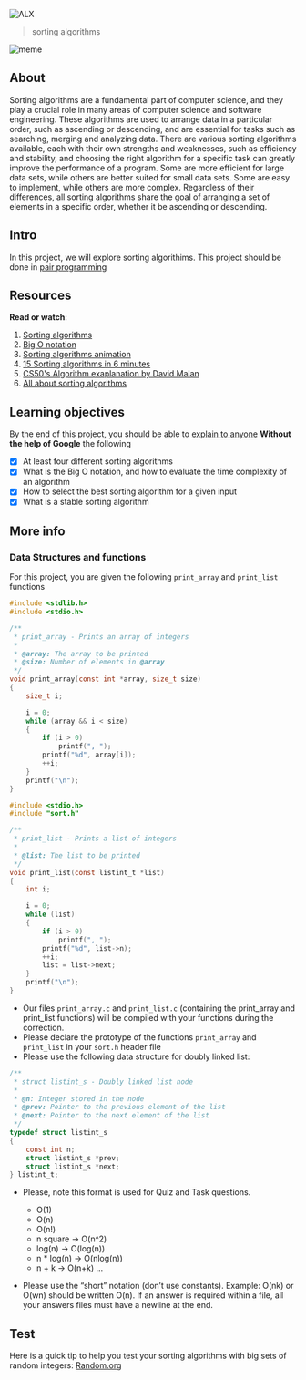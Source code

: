 ![ALX](https://assets.imaginablefutures.com/media/images/ALX_Logo.max-200x150.png)
> sorting algorithms 

![meme](https://s3.amazonaws.com/intranet-projects-files/holbertonschool-low_level_programming/248/willy-wonka.png)

## About
Sorting algorithms are a fundamental part of computer science, and they play a crucial role in many areas of computer science and software engineering. These algorithms are used to arrange data in a particular order, such as ascending or descending, and are essential for tasks such as searching, merging and analyzing data. There are various sorting algorithms available, each with their own strengths and weaknesses, such as efficiency and stability, and choosing the right algorithm for a specific task can greatly improve the performance of a program. Some are more efficient for large data sets, while others are better suited for small data sets. Some are easy to implement, while others are more complex. Regardless of their differences, all sorting algorithms share the goal of arranging a set of elements in a specific order, whether it be ascending or descending. 

## Intro
In this project, we will explore sorting algorithims. This project should be done in [pair programming](https://en.wikipedia.org/wiki/Pair_programming)

## Resources
__Read or watch__:
1. [Sorting algorithms](https://en.wikipedia.org/wiki/Sorting_algorithm)
2. [Big O notation](https://stackoverflow.com/questions/487258/what-is-a-plain-english-explanation-of-big-o-notation)
3. [Sorting algorithms animation](https://www.toptal.com/developers/sorting-algorithms)
4. [15 Sorting algorithms in 6 minutes](https://www.youtube.com/watch?v=kPRA0W1kECg)
5. [CS50's Algorithm exaplanation by David Malan](https://www.youtube.com/watch?v=yb0PY3LX2x8&t=2s)
6. [All about sorting algorithms](https://www.geeksforgeeks.org/sorting-algorithms/)

## Learning objectives
By the end of this project, you should be able to [explain to anyone](https://fs.blog/feynman-learning-technique/) __Without the help of Google__ the following 

* [X] At least four different sorting algorithms
* [X] What is the Big O notation, and how to evaluate the time complexity of an algorithm
* [X] How to select the best sorting algorithm for a given input
* [X] What is a stable sorting algorithm

## More info
### Data Structures and functions
For this project, you are given the following ```print_array``` and ```print_list``` functions 
```c
#include <stdlib.h>
#include <stdio.h>

/**
 * print_array - Prints an array of integers
 *
 * @array: The array to be printed
 * @size: Number of elements in @array
 */
void print_array(const int *array, size_t size)
{
    size_t i;

    i = 0;
    while (array && i < size)
    {
        if (i > 0)
            printf(", ");
        printf("%d", array[i]);
        ++i;
    }
    printf("\n");
}
```
```c
#include <stdio.h>
#include "sort.h"

/**
 * print_list - Prints a list of integers
 *
 * @list: The list to be printed
 */
void print_list(const listint_t *list)
{
    int i;

    i = 0;
    while (list)
    {
        if (i > 0)
            printf(", ");
        printf("%d", list->n);
        ++i;
        list = list->next;
    }
    printf("\n");
}
```
- Our files ```print_array.c``` and ```print_list.c``` (containing the print_array and print_list functions) will be compiled with your functions during the correction.
- Please declare the prototype of the functions ```print_array``` and ```print_list``` in your ```sort.h``` header file
- Please use the following data structure for doubly linked list:

```c
/**
 * struct listint_s - Doubly linked list node
 *
 * @n: Integer stored in the node
 * @prev: Pointer to the previous element of the list
 * @next: Pointer to the next element of the list
 */
typedef struct listint_s
{
    const int n;
    struct listint_s *prev;
    struct listint_s *next;
} listint_t;
```
- Please, note this format is used for Quiz and Task questions.

    - O(1)
    - O(n)
    - O(n!)
    - n square -> O(n^2)
    - log(n) -> O(log(n))
    - n * log(n) -> O(nlog(n))
    - n + k -> O(n+k)
    …

- Please use the “short” notation (don’t use constants). Example: O(nk) or O(wn) should be written O(n). If an answer is required within a file, all your answers files must have a newline at the end.

## Test
Here is a quick tip to help you test your sorting algorithms with big sets of random integers: [Random.org](https://www.random.org/integer-sets/)